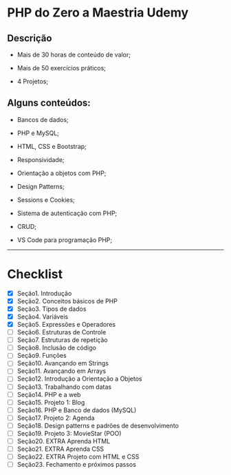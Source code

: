 # PHP do Zero a Maestria Udemy

## Descrição 

* Mais de 30 horas de conteúdo de valor;

* Mais de 50 exercícios práticos;

* 4 Projetos;


## Alguns conteúdos:

* Bancos de dados;

* PHP e MySQL;

* HTML, CSS e Bootstrap;

* Responsividade;

* Orientação a objetos com PHP;

* Design Patterns;

* Sessions e Cookies;

* Sistema de autenticação com PHP;

* CRUD;

* VS Code para programação PHP;


--- 

# Checklist

- [x] Seção1. Introdução
- [x] Seção2. Conceitos básicos de PHP
- [x] Seção3. Tipos de dados
- [x] Seção4. Variáveis
- [x] Seção5. Expressões e Operadores
- [ ] Seção6. Estruturas de Controle
- [ ] Seção7. Estruturas de repetição
- [ ] Seção8. Inclusão de código
- [ ] Seção9. Funções
- [ ] Seção10. Avançando em Strings
- [ ] Seção11. Avançando em Arrays
- [ ] Seção12. Introdução a Orientação a Objetos
- [ ] Seção13. Trabalhando com datas
- [ ] Seção14. PHP e a web
- [ ] Seção15. Projeto 1: Blog
- [ ] Seção16. PHP e Banco de dados (MySQL)
- [ ] Seção17. Projeto 2: Agenda
- [ ] Seção18. Design patterns e padrões de desenvolvimento
- [ ] Seção19. Projeto 3: MovieStar (POO)
- [ ] Seção20. EXTRA Aprenda HTML
- [ ] Seção21. EXTRA Aprenda CSS
- [ ] Seção22. EXTRA Projeto com HTML e CSS
- [ ] Seção23. Fechamento e próximos passos 
